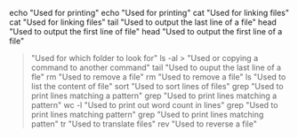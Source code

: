 echo "Used for printing"
echo "Used for printing"
cat "Used for linking files"
cat "Used for linking files"
tail "Used to output the last line of a file"
head "Used to output the first line of file"
head "Used to output the first line of a file"
> "Used for which folder to look for"
ls -al > "Used or copying a command to another command"
tail "Used to ouput the last line of a fle"
rm "Used to remove a file"
rm "Used to remove a file"
ls "Used to list the content of file"
sort "Used to sort lines of files"
grep "Used to print lines matching a pattern"
grep "Used to print lines matching a pattern"
wc -l "Used to print out word count in lines"
grep "Used to print lines matching pattern"
grep "Used to print lines matching patten"
tr "Used to translate files"
rev "Used to reverse a file"
